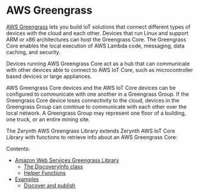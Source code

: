 # AWS Greengrass

[AWS Greengrass](https://aws.amazon.com/greengrass/) lets you build IoT solutions that connect different types of devices with the cloud and each other. Devices that run Linux and support ARM or x86 architectures can host the Greengrass Core. The Greengrass Core enables the local execution of AWS Lambda code, messaging, data caching, and security.

Devices running AWS Greengrass Core act as a hub that can communicate with other devices able to connect to AWS IoT Core, such as microcontroller based devices or large appliances.

AWS Greengrass Core devices and the AWS IoT Core devices can be configured to communicate with one another in a Greengrass Group. If the Greengrass Core device loses connectivity to the cloud, devices in the Greengrass Group can continue to communicate with each other over the local network. A Greengrass Group may represent one floor of a building, one truck, or an entire mining site.

The Zerynth AWS Greengrass Library extends Zerynth AWS IoT Core Library with functions to retrieve info about an AWS Greengrass Core:

Contents:


-   [Amazon Web Services Greengrass Library](https://docs.zerynth.com/latest/official/lib.aws.greengrass/docs/official_lib.aws.greengrass_greengrass.html)
    -   [The DiscoveryInfo class](https://docs.zerynth.com/latest/official/lib.aws.greengrass/docs/official_lib.aws.greengrass_greengrass.html#the-discoveryinfo-class)
    -   [Helper Functions](https://docs.zerynth.com/latest/official/lib.aws.greengrass/docs/official_lib.aws.greengrass_greengrass.html#helper-functions)
-   [Examples](https://docs.zerynth.com/latest/official/lib.aws.greengrass/examples/examples.html)
     -   [Discover and publish](https://docs.zerynth.com/latest/official/lib.aws.greengrass/examples/examples.html#discover-and-publish)
